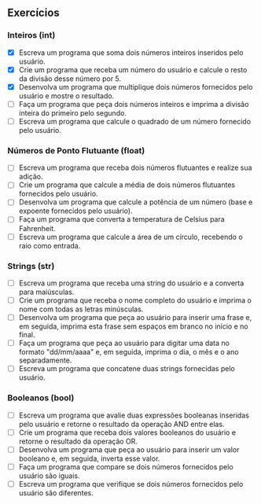 ## Exercícios
### Inteiros (int)

- [X] Escreva um programa que soma dois números inteiros inseridos pelo usuário.
- [X] Crie um programa que receba um número do usuário e calcule o resto da divisão desse número por 5.
- [X] Desenvolva um programa que multiplique dois números fornecidos pelo usuário e mostre o resultado.
- [ ] Faça um programa que peça dois números inteiros e imprima a divisão inteira do primeiro pelo segundo.
- [ ] Escreva um programa que calcule o quadrado de um número fornecido pelo usuário.

### Números de Ponto Flutuante (float)
- [ ] Escreva um programa que receba dois números flutuantes e realize sua adição.
- [ ] Crie um programa que calcule a média de dois números flutuantes fornecidos pelo usuário.
- [ ] Desenvolva um programa que calcule a potência de um número (base e expoente fornecidos pelo usuário).
- [ ] Faça um programa que converta a temperatura de Celsius para Fahrenheit.
- [ ] Escreva um programa que calcule a área de um círculo, recebendo o raio como entrada.

### Strings (str)
- [ ] Escreva um programa que receba uma string do usuário e a converta para maiúsculas.
- [ ] Crie um programa que receba o nome completo do usuário e imprima o nome com todas as letras minúsculas.
- [ ] Desenvolva um programa que peça ao usuário para inserir uma frase e, em seguida, imprima esta frase sem espaços em branco no início e no final.
- [ ] Faça um programa que peça ao usuário para digitar uma data no formato "dd/mm/aaaa" e, em seguida, imprima o dia, o mês e o ano separadamente.
- [ ] Escreva um programa que concatene duas strings fornecidas pelo usuário.

### Booleanos (bool)
- [ ] Escreva um programa que avalie duas expressões booleanas inseridas pelo usuário e retorne o resultado da operação AND entre elas.
- [ ] Crie um programa que receba dois valores booleanos do usuário e retorne o resultado da operação OR.
- [ ] Desenvolva um programa que peça ao usuário para inserir um valor booleano e, em seguida, inverta esse valor.
- [ ] Faça um programa que compare se dois números fornecidos pelo usuário são iguais.
- [ ] Escreva um programa que verifique se dois números fornecidos pelo usuário são diferentes.